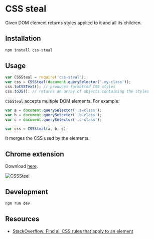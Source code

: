 # CSS steal

Given DOM element returns styles applied to it and all its children.

## Installation

```js
npm install css-steal
```

## Usage

```js
var CSSSteal = require('css-steal');
var css = CSSSteal(document.querySelector('.my-class'));
css.toCSSText(); // produces formatted CSS styles
css.toJS(): // returns an array of objects containing the styles
```

`CSSSteal` accepts multiple DOM elements. For example:

```js
var a = document.querySelector('.a-class');
var b = document.querySelector('.b-class');
var c = document.querySelector('.c-class');

var css = CSSSteal(a, b, c);
```
It merges the CSS used by the elements.

## Chrome extension

Download [here](https://chrome.google.com/webstore/detail/csssteal/ellabkgcnhflepncdcnelhgclfkgmanh).

![CSSSteal](http://krasimirtsonev.com/blog/articles/CSSSteal/css-steal.jpg)

## Development

```js
npm run dev
```

## Resources

* [StackOverflow: Find all CSS rules that apply to an element](http://stackoverflow.com/questions/2952667/find-all-css-rules-that-apply-to-an-element)
